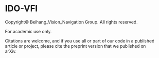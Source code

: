 # IDO-VFI
Copyright© Beihang_Vision_Navigation Group. All rights reserved.

For academic use only.

Citations are welcome, and if you use all or part of our code in a published article or project, please cite the preprint version that we published on arXiv.
